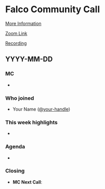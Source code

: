 # Falco Community Call

[More Information](https://github.com/falcosecurity/community)

[Zoom Link](https://zoom.us/my/cncffalcoproject)

[Recording](https://youtube.com/playlist?list=PLgVVUpW8NIJAaZtszf1_nxB2y6mQrlY4s)

## YYYY-MM-DD

### MC

- 
 
### Who joined

- Your Name ([@your-handle](https://github.com/your-handle))


### This week highlights

- 

### Agenda

- 

### Closing

- **MC Next Call**:
